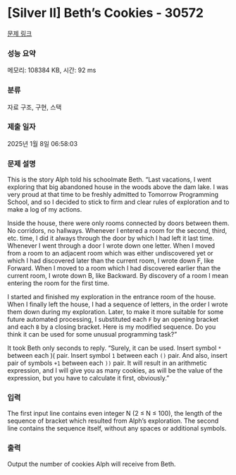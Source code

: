 # [Silver II] Beth’s Cookies - 30572 

[문제 링크](https://www.acmicpc.net/problem/30572) 

### 성능 요약

메모리: 108384 KB, 시간: 92 ms

### 분류

자료 구조, 구현, 스택

### 제출 일자

2025년 1월 8일 06:58:03

### 문제 설명

<p>This is the story Alph told his schoolmate Beth. “Last vacations, I went exploring that big abandoned house in the woods above the dam lake. I was very proud at that time to be freshly admitted to Tomorrow Programming School, and so I decided to stick to firm and clear rules of exploration and to make a log of my actions.</p>

<p>Inside the house, there were only rooms connected by doors between them. No corridors, no hallways. Whenever I entered a room for the second, third, etc. time, I did it always through the door by which I had left it last time. Whenever I went through a door I wrote down one letter. When I moved from a room to an adjacent room which was either undiscovered yet or which I had discovered later than the current room, I wrote down F, like Forward. When I moved to a room which I had discovered earlier than the current room, I wrote down B, like Backward. By discovery of a room I mean entering the room for the first time.</p>

<p>I started and finished my exploration in the entrance room of the house. When I finally left the house, I had a sequence of letters, in the order I wrote them down during my exploration. Later, to make it more suitable for some future automated processing, I substituted each <code>F</code> by an opening bracket and each <code>B</code> by a closing bracket. Here is my modified sequence. Do you think it can be used for some unusual programming task?”</p>

<p>It took Beth only seconds to reply. “Surely, it can be used. Insert symbol <code>*</code> between each )( pair. Insert symbol <code>1</code> between each <code>()</code> pair. And also, insert pair of symbols <code>+1</code> between each <code>))</code> pair. It will result in an arithmetic expression, and I will give you as many cookies, as will be the value of the expression, but you have to calculate it first, obviously.”</p>

### 입력 

 <p>The first input line contains even integer N (2 ≤ N ≤ 100), the length of the sequence of bracket which resulted from Alph’s exploration. The second line contains the sequence itself, without any spaces or additional symbols.</p>

### 출력 

 <p>Output the number of cookies Alph will receive from Beth.</p>

